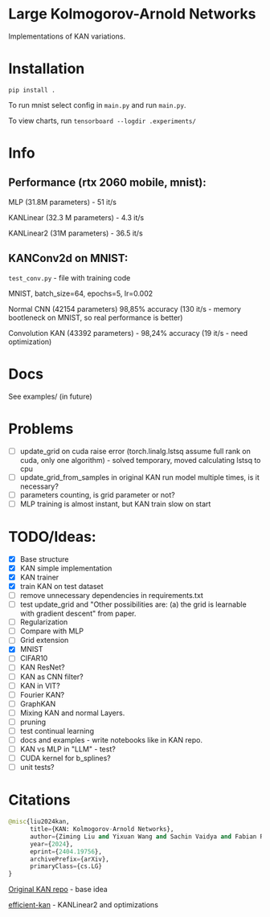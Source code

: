 # Large Kolmogorov-Arnold Networks
Implementations of KAN variations.

# Installation

```
pip install .
```

To run mnist select config in `main.py` and run `main.py`.

To view charts, run `tensorboard --logdir .experiments/`

# Info

## Performance (rtx 2060 mobile, mnist):

MLP (31.8M parameters) - 51 it/s 

KANLinear (32.3 M parameters) - 4.3 it/s

KANLinear2 (31M parameters) - 36.5 it/s 

## KANConv2d on MNIST:

`test_conv.py` - file with training code

MNIST, batch_size=64, epochs=5, lr=0.002

Normal CNN (42154 parameters) 98,85% accuracy (130 it/s - memory bootleneck on MNIST, so real performance is better)

Convolution KAN (43392 parameters) - 98,24% accuracy (19 it/s - need optimization)

# Docs

See examples/ (in future)

# Problems
- [ ] update_grid on cuda raise error (torch.linalg.lstsq assume full rank on cuda, only one algorithm) - solved temporary, moved calculating lstsq to cpu
- [ ] update_grid_from_samples in original KAN run model multiple times, is it necessary? 
- [ ] parameters counting, is grid parameter or not?
- [ ] MLP training is almost instant, but KAN train slow on start

# TODO/Ideas:
- [x] Base structure
- [x] KAN simple implementation
- [x] KAN trainer
- [x] train KAN on test dataset
- [ ] remove unnecessary dependencies in requirements.txt
- [ ] test update_grid and "Other possibilities are: (a) the grid is learnable with gradient descent" from paper. 
- [ ] Regularization
- [ ] Compare with MLP
- [ ] Grid extension
- [x] MNIST
- [ ] CIFAR10
- [ ] KAN ResNet?
- [ ] KAN as CNN filter?
- [ ] KAN in VIT?
- [ ] Fourier KAN?
- [ ] GraphKAN
- [ ] Mixing KAN and normal Layers.
- [ ] pruning
- [ ] test continual learning
- [ ] docs and examples - write notebooks like in KAN repo.
- [ ] KAN vs MLP in "LLM" - test?
- [ ] CUDA kernel for b_splines?
- [ ] unit tests?

# Citations
```python
@misc{liu2024kan,
      title={KAN: Kolmogorov-Arnold Networks}, 
      author={Ziming Liu and Yixuan Wang and Sachin Vaidya and Fabian Ruehle and James Halverson and Marin Soljačić and Thomas Y. Hou and Max Tegmark},
      year={2024},
      eprint={2404.19756},
      archivePrefix={arXiv},
      primaryClass={cs.LG}
}
```
[Original KAN repo](https://github.com/KindXiaoming/pykan) - base idea

[efficient-kan](https://github.com/Blealtan/efficient-kan) - KANLinear2 and optimizations


